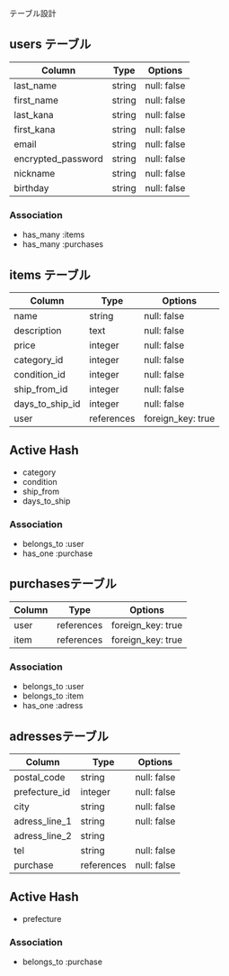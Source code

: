  テーブル設計

## users テーブル

| Column             | Type   | Options     |
| ------------------ | ------ | ----------- |
| last_name          | string | null: false |
| first_name         | string | null: false |
| last_kana          | string | null: false |
| first_kana         | string | null: false |
| email              | string | null: false |
| encrypted_password | string | null: false |
| nickname           | string | null: false |
| birthday           | string | null: false |


### Association

- has_many :items
- has_many :purchases

## items テーブル

| Column          | Type       | Options           |
| --------------- | ---------- | ----------------- |
| name            | string     | null: false       |
| description     | text       | null: false       |
| price           | integer    | null: false       |
| category_id     | integer    | null: false       |
| condition_id    | integer    | null: false       |
| ship_from_id    | integer    | null: false       |
| days_to_ship_id | integer    | null: false       |
| user            | references | foreign_key: true |

## Active Hash
- category
- condition
- ship_from
- days_to_ship

### Association

- belongs_to :user
- has_one    :purchase

##  purchasesテーブル

| Column        | Type       | Options           |
| ------------- | ---------- | ------------------|
| user          | references | foreign_key: true |
| item          | references | foreign_key: true |

### Association
- belongs_to :user
- belongs_to :item
- has_one    :adress

##  adressesテーブル

| Column        | Type       | Options           |
| ------------- | ---------- | ------------------|
| postal_code   | string     | null: false       |
| prefecture_id | integer    | null: false       |
| city          | string     | null: false       |
| adress_line_1 | string     | null: false       |
| adress_line_2 | string     |                   |
| tel           | string     | null: false       |
| purchase      | references | null: false       |


## Active Hash
- prefecture

### Association
- belongs_to :purchase
